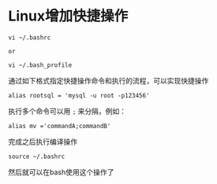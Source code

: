 # Linux增加快捷操作

```
vi ~/.bashrc

or

vi ~/.bash_profile
```

通过如下格式指定快捷操作命令和执行的流程，可以实现快捷操作

```
alias rootsql = 'mysql -u root -p123456'
```

执行多个命令可以用 `;` 来分隔，例如：
```
alias mv ='commandA;commandB'
```

完成之后执行编译操作

```
source ~/.bashrc
```

然后就可以在bash使用这个操作了

